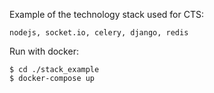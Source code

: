 Example of the technology stack used for CTS:

	nodejs, socket.io, celery, django, redis

Run with docker:

	$ cd ./stack_example
	$ docker-compose up


